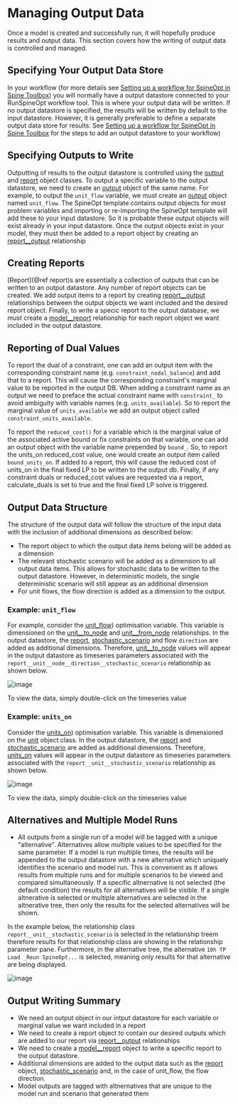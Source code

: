 # Managing Output Data

Once a model is created and successfully run, it will hopefully produce results and output data. This section covers how the writing of output data is controlled and managed.

## Specifying Your Output Data Store
In your workflow (for more details see [Setting up a workflow for SpineOpt in Spine Toolbox](@ref)) you will normally have a output datastore connected to your RunSpineOpt workflow tool. This is where your output data will be written. If no output datastore is specified, the results will be written by default to the input datastore. However, it is generally preferable to define a separate output data store for results. See [Setting up a workflow for SpineOpt in Spine Toolbox](@ref) for the steps to add an output datastore to your workflow)

## Specifying Outputs to Write
Outputting of results to the output datastore is controlled using the [output](@ref) and [report](@ref) object classes. To output a specific variable to the output datastore, we need to create an [output](@ref) object of the same name. For example, to output the `unit_flow` variable, we must create an [output](@ref) object named `unit_flow`. The SpineOpt template contains output objects for most problem variables and importing or re-importing the SpineOpt template will add these to your input datastore. So it is probable these output objects will exist already in your input datastore. Once the output objects exist in your model, they must then be added to a report object by creating an [report\_\_output](@ref) relationship

## Creating Reports
[Report](@ref report)s are essentially a collection of outputs that can be written to an output datastore. Any number of report objects can be created. We add output items to a report by creating [report\_\_output](@ref) relationships between the output objects we want included and the desired report object. Finally, to write a specic report to the output database, we must create a [model\_\_report](@ref) relationship for each report object we want included in the output datastore.

## Reporting of Dual Values
To report the dual of a constraint, one can add an output item with the corresponding constraint name (e.g. `constraint_nodal_balance`) and add that to a report. This will cause the corresponding constraint's marginal value to be reported in the output DB. When adding a constraint name as an output we need to preface the actual constraint name with `constraint_` to avoid ambiguity with variable names (e.g. `units_available`). So to report the marginal value of `units_available` we add an output object called `constraint_units_available`.

To report the `reduced_cost()` for a variable which is the marginal value of the associated active bound or fix constraints
on that variable, one can add an output object with the variable name prepended by `bound_`. So, to report the units_on reduced_cost value, one would create an output item called `bound_units_on`. If added to a report, this will cause the reduced cost of units_on in the final fixed LP to be written to the output db.
Finally, if any constraint duals or reduced_cost values are requested via a report, calculate_duals is set to true and the final fixed LP solve is triggered.

## Output Data Structure
The structure of the output data will follow the structure of the input data with the inclusion of additional dimensions as described below:
 - The report object to which the output data items belong will be added as a dimension
 - The relevant stochastic scenario will be added as a dimension to all output data items. This allows for stochastic data to be written to the output datastore. However, in deterministic models, the single deterministic scenario will still appear as an additional dimension
 - For unit flows, the flow direction is added as a dimension to the output. 

### Example: `unit_flow`
 For example, consider the [unit\_flow](@ref)) optimisation variable. This variable is dimensioned on the [unit\_\_to_node](@ref) and [unit\_\_from_node](@ref) relationships. In the output datastore, the [report](@ref), [stochastic\_scenario](@ref) and flow `direction` are added as additional dimensions. Therefore, [unit\_\_to_node](@ref) values will appear in the output datastore as timeseries parameters associated with the `report__unit__node__direction__stochastic_scenario` relationship as shown below.

![image](https://github.com/Spine-project/SpineOpt.jl/blob/4f4940d25b313cf7216a7a2b63eb6ad95d005fa7/docs/src/figs/output_data_unit_flow.png)

To view the data, simply double-click on the timeseries value

### Example: `units_on`
 Consider the [units\_on](@ref)) optimisation variable. This variable is dimensioned on the [unit](@ref) object class. In the output datastore, the [report](@ref) and [stochastic\_scenario](@ref) are added as additional dimensions. Therefore, [units\_on](@ref) values will appear in the output datastore as timeseries parameters associated with the `report__unit__stochastic_scenario` relationship as shown below.

![image](https://github.com/Spine-project/SpineOpt.jl/blob/4f4940d25b313cf7216a7a2b63eb6ad95d005fa7/docs/src/figs/output_data_units_on.png)

To view the data, simply double-click on the timeseries value

## Alternatives and Multiple Model Runs
- All outputs from a single run of a model will be tagged with a unique "alternative". Alternatives allow multiple values to be specified for the same parameter. If a model is run multiple times, the results will be appended to the output datastore with a new alternative which uniquely identifies the scenario and model run. This is convenient as it allows results from multiple runs and for multiple scenarios to be viewed and compared simultaneously. If a specific altnernative is not selected (the default condition) the results for all alternatives will be visible. If a single altnerative is selected or multiple alternatives are selected in the altnerative tree, then only the results for the selected alternatives will be shown. 

In the example below, the relationship class `report__unit__stochastic_scenario` is selected in the relationship treem therefore results for that relationship class are showing in the relationship parameter pane. Furthermore, in the alternative tree, the alternative `10h TP Load _Reun SpineOpt...` is selected, meaning only results for that alternative are being displayed.

![image](https://github.com/Spine-project/SpineOpt.jl/blob/5b0fcf9220293b26ad485ab6ffa9c9c799eecad2/docs/src/figs/output_data_altneratives.png)

## Output Writing Summary
 - We need an output object in our intput datastore for each variable or marginal value we want included in a report
 - We need to create a report object to contain our desired outputs which are added to our report via [report\_\_output](@ref) relationships
 - We need to create a [model\_\_report](@ref) object to write a specific report to the output datastore.
 - Additional dimensions are added to the output data such as the [report](@ref) object, [stochastic\_scenario](@ref) and, in the case of unit_flow, the flow direction. 
 - Model outputs are tagged with altnernatives that are unique to the model run and scenario that generated them
